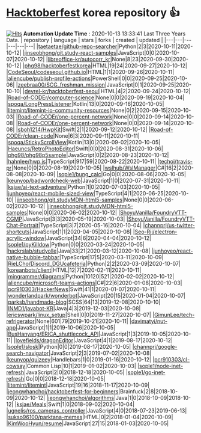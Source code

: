 # [Hacktoberfest](https://hacktoberfest.digitalocean.com/) korea repository :thumbsup: 
[![Hits](https://hits.seeyoufarm.com/api/count/incr/badge.svg?url=https%3A%2F%2Fgithub.com%2Ftaetaetae%2Fhacktoberfest-korea-repo&count_bg=%2379C83D&title_bg=%23555555&icon=&icon_color=%23E7E7E7&title=hits&edge_flat=false)](https://hits.seeyoufarm.com)
**Automation Update Time** : 2020-10-13 13:33:41
Last Three Years Data.
| repository | language | stars | forks | created | updated |
|---|---|---|---|---|---|
|[taetaetae/github-repo-searcher](https://github.com/taetaetae/github-repo-searcher)|Python|2|3|2020-10-11|2020-10-12|
|[jinseobhong/git.study-react-samples](https://github.com/jinseobhong/git.study-react-samples)|JavaScript|0|0|2020-10-07|2020-10-12|
|[libreoffice-kr/autocorr_kr](https://github.com/libreoffice-kr/autocorr_kr)|None|8|23|2020-09-30|2020-10-12|
|[phg98/hacktoberfestkorea](https://github.com/phg98/hacktoberfestkorea)|HTML|19|24|2020-09-27|2020-10-12|
|[CodeSeoul/codeseoul.github.io](https://github.com/CodeSeoul/codeseoul.github.io)|HTML|1|1|2020-09-26|2020-10-11|
|[aliencube/publish-profile-actions](https://github.com/aliencube/publish-profile-actions)|PowerShell|0|0|2020-09-25|2020-10-06|
|[zeebraa00/SCG_freshman_mission](https://github.com/zeebraa00/SCG_freshman_mission)|JavaScript|0|1|2020-09-25|2020-10-10|
|[devrel-kr/hacktoberfest-seoul](https://github.com/devrel-kr/hacktoberfest-seoul)|HTML|4|2|2020-09-24|2020-10-12|
|[Road-of-CODEr/computer-science](https://github.com/Road-of-CODEr/computer-science)|None|0|0|2020-09-19|2020-10-04|
|[spoqa/LongPressListener](https://github.com/spoqa/LongPressListener)|Kotlin|13|0|2020-09-16|2020-10-05|
|[litemint/litemint-io-community-resources](https://github.com/litemint/litemint-io-community-resources)|None|0|2|2020-09-15|2020-10-03|
|[Road-of-CODEr/one-percent-network](https://github.com/Road-of-CODEr/one-percent-network)|None|0|0|2020-09-14|2020-10-08|
|[Road-of-CODEr/one-percent-network](https://github.com/Road-of-CODEr/one-percent-network)|None|0|0|2020-09-14|2020-10-08|
|[sboh1214/HwpKit](https://github.com/sboh1214/HwpKit)|Swift|2|1|2020-09-12|2020-10-12|
|[Road-of-CODEr/clean-code](https://github.com/Road-of-CODEr/clean-code)|None|6|3|2020-09-11|2020-10-11|
|[spoqa/StickyScrollView](https://github.com/spoqa/StickyScrollView)|Kotlin|13|0|2020-09-02|2020-10-05|
|[Haeuncs/RetroPhotoEditor](https://github.com/Haeuncs/RetroPhotoEditor)|Swift|0|0|2020-08-31|2020-10-06|
|[phg98/phg98p5sample](https://github.com/phg98/phg98p5sample)|JavaScript|0|2|2020-08-23|2020-10-12|
|[hahnlee/hwp.js](https://github.com/hahnlee/hwp.js)|TypeScript|917|59|2020-08-22|2020-10-11|
|[techoi/travis-pr](https://github.com/techoi/travis-pr)|None|0|0|2020-08-19|2020-10-05|
|[wslhub/WslManager](https://github.com/wslhub/WslManager)|C#|16|2|2020-08-08|2020-10-09|
|[sople1/bung_calc](https://github.com/sople1/bung_calc)|Go|0|0|2020-08-06|2020-10-05|
|[keunyop/badwordcheck-web](https://github.com/keunyop/badwordcheck-web)|JavaScript|1|0|2020-07-31|2020-10-11|
|[ksjae/ai-text-adventure](https://github.com/ksjae/ai-text-adventure)|Python|1|0|2020-07-03|2020-10-05|
|[junhoyeo/react-mobile-sized-view](https://github.com/junhoyeo/react-mobile-sized-view)|TypeScript|4|1|2020-06-25|2020-10-10|
|[jinseobhong/git.studyMDN-html5-samples](https://github.com/jinseobhong/git.studyMDN-html5-samples)|None|0|0|2020-06-02|2020-10-12|
|[jinseobhong/git.studyMDN-html5-samples](https://github.com/jinseobhong/git.studyMDN-html5-samples)|None|0|0|2020-06-02|2020-10-12|
|[ShoyuVanilla/FoundryVTT-CGMP](https://github.com/ShoyuVanilla/FoundryVTT-CGMP)|JavaScript|3|3|2020-05-19|2020-10-03|
|[ShoyuVanilla/FoundryVTT-Chat-Portrait](https://github.com/ShoyuVanilla/FoundryVTT-Chat-Portrait)|TypeScript|3|7|2020-05-16|2020-10-04|
|[channprj/us-twitter-shortcuts](https://github.com/channprj/us-twitter-shortcuts)|JavaScript|1|1|2020-04-05|2020-10-08|
|[Seo-Rii/electron-acrylic-window](https://github.com/Seo-Rii/electron-acrylic-window)|JavaScript|34|6|2020-04-04|2020-10-12|
|[sople1/pyKilldow](https://github.com/sople1/pyKilldow)|Python|0|0|2020-03-24|2020-10-05|
|[hackrslab/studyolle](https://github.com/hackrslab/studyolle)|Java|33|21|2020-03-12|2020-10-08|
|[junhoyeo/react-native-bubble-tabbar](https://github.com/junhoyeo/react-native-bubble-tabbar)|TypeScript|17|5|2020-03-11|2020-10-09|
|[RieLCho/Discord_DGUcafeteria](https://github.com/RieLCho/Discord_DGUcafeteria)|Python|2|2|2020-03-09|2020-10-07|
|[koreanbots/client](https://github.com/koreanbots/client)|HTML|12|7|2020-02-11|2020-10-11|
|[mingrammer/diagrams](https://github.com/mingrammer/diagrams)|Python|10120|521|2020-02-02|2020-10-12|
|[aliencube/microsoft-teams-actions](https://github.com/aliencube/microsoft-teams-actions)|C#|22|6|2020-01-08|2020-10-03|
|[pcr910303/HackerNews](https://github.com/pcr910303/HackerNews)|Swift|41|1|2020-01-07|2020-10-11|
|[wonderlandpark/wonderbot](https://github.com/wonderlandpark/wonderbot)|JavaScript|20|15|2020-01-04|2020-10-07|
|[parksb/handmade-blog](https://github.com/parksb/handmade-blog)|SCSS|64|13|2019-12-08|2020-10-10|
|[INMD1/javabot-KR](https://github.com/INMD1/javabot-KR)|Java|4|3|2019-12-03|2020-10-08|
|[ericswpark/linux_setup](https://github.com/ericswpark/linux_setup)|Shell|0|0|2019-11-27|2020-10-07|
|[GimunLee/tech-refrigerator](https://github.com/GimunLee/tech-refrigerator)|None|601|79|2019-10-21|2020-10-11|
|[davimatyi/nut-app](https://github.com/davimatyi/nut-app)|JavaScript|1|1|2019-10-06|2020-10-05|
|[BusHanyang/ERICA_shuttlecock_API](https://github.com/BusHanyang/ERICA_shuttlecock_API)|JavaScript|1|3|2019-10-05|2020-10-11|
|[lovefields/dragonEditor](https://github.com/lovefields/dragonEditor)|JavaScript|4|1|2019-08-17|2020-10-12|
|[sople1/slosk](https://github.com/sople1/slosk)|Python|0|0|2019-08-17|2020-10-05|
|[channprj/google-search-navigator](https://github.com/channprj/google-search-navigator)|JavaScript|2|3|2019-07-02|2020-10-08|
|[keunyop/quizeey](https://github.com/keunyop/quizeey)|Handlebars|1|0|2019-01-16|2020-10-12|
|[pcr910303/cl-cowsay](https://github.com/pcr910303/cl-cowsay)|Common Lisp|10|1|2019-01-02|2020-10-03|
|[sople1/node-inet-refresh](https://github.com/sople1/node-inet-refresh)|JavaScript|2|0|2018-12-18|2020-10-05|
|[sople1/go-inet-refresh](https://github.com/sople1/go-inet-refresh)|Go|0|0|2018-12-18|2020-10-05|
|[litemint/litemint](https://github.com/litemint/litemint)|JavaScript|19|16|2018-11-17|2020-10-09|
|[jeongwhanchoi/hacktoberfest-for-beginners](https://github.com/jeongwhanchoi/hacktoberfest-for-beginners)|Brainfuck|2|8|2018-10-09|2020-10-12|
|[jeongwhanchoi/algorithms](https://github.com/jeongwhanchoi/algorithms)|Java|1|0|2018-10-09|2018-10-12|
|[ksjae/Meals](https://github.com/ksjae/Meals)|Swift|1|0|2018-09-02|2020-10-04|
|[ugnelis/ros_cameras_controller](https://github.com/ugnelis/ros_cameras_controller)|JavaScript|4|0|2018-07-23|2019-06-13|
|[sukso96100/parktana-memes](https://github.com/sukso96100/parktana-memes)|HTML|0|2|2018-01-04|2020-10-09|
|[KimWooHyun/resume](https://github.com/KimWooHyun/resume)|JavaScript|27|15|2018-01-03|2020-10-05|
